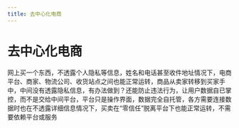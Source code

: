 ```yaml
---
title: 去中心化电商
---
```

# 去中心化电商
网上买一个东西，不透露个人隐私等信息，姓名和电话甚至收件地址情况下，电商平台、商家、物流公司、收货站点之间也能正常运转，商品从卖家转移到买家手中，中间没有透露隐私信息，有办法做到？还能防止违法行为，让用户数据自已掌控，而不是交给中间平台，平台只是操作界面，数据完全自托管，各方需要连接数据时也在不透露详细信息情况下，买卖在“零信任”脱离平台下也能正常运转，不需要依赖平台或服务
